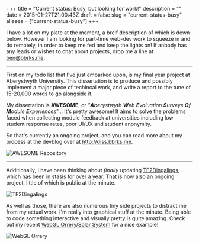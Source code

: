 +++
title = "Current status: Busy, but looking for work!"
description = ""
date = 2015-01-27T21:00:43Z
draft = false
slug = "current-status-busy"
aliases = ["current-status-busy"]
+++

I have a lot on my plate at the moment, a breif description of which is down below. However I am looking for part-time web-dev work to squeeze in and do remotely, in order to keep me fed and keep the lights on! If anbody has any leads or wishes to chat about projects, drop me a line at [ben@bbrks.me](mailto:ben@bbrks.me).

---

First on my todo list that I've just embarked upon, is my final year project at Aberystwyth University. This dissertation is to produce and possibly implement a major piece of techincal work, and write a report to the tune of 15-20,000 words to go alongside it.

My dissertation is **AWESOME**, or *"**A**berystwyth **W**eb **E**valuation **S**urveys **O**f **M**odule **E**xperiences*"... It's pretty awesome! It aims to solve the problems faced when collecting module feedback at universities including low student response rates, poor UI/UX and student anonymity.

So that's currently an ongoing project, and you can read more about my process at the devblog over at http://diss.bbrks.me.

![AWESOME Repository](/posts/images/2015/01/awesome.png)

---

Additionally, I have been thinking about *finally* updating [TF2Dingalings](http://tf2dingalings.com), which has been in stasis for over a year. That is now also an ongoing project, little of which is public at the minute.

![TF2Dingalings](/posts/images/2015/01/tf2d.jpg)

As well as those, there are also numerous tiny side projects to distract me from my actual work. I'm really into graphical stuff at the minute. Being able to code something interactive and visually pretty is quite amazing. Check out my recent [WebGL Orrery/Solar System](http://dev.bbrks.me/orrery) for a nice example!

![WebGL Orrery](/posts/images/2015/01/finished-result.png)

